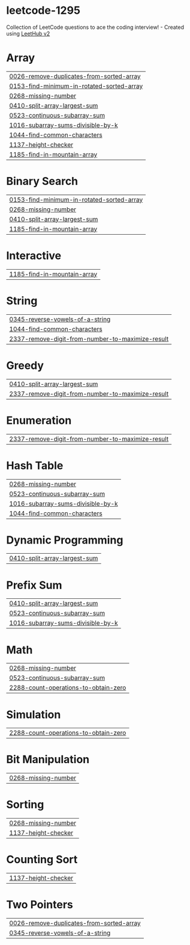 # leetcode-1295
Collection of LeetCode questions to ace the coding interview! - Created using [LeetHub v2](https://github.com/arunbhardwaj/LeetHub-2.0)


# Array
|  |
| ------- |
| [0026-remove-duplicates-from-sorted-array](https://github.com/Shivendra-11/leetcode-1295/tree/master/0026-remove-duplicates-from-sorted-array) |
| [0153-find-minimum-in-rotated-sorted-array](https://github.com/Shivendra-11/leetcode-1295/tree/master/0153-find-minimum-in-rotated-sorted-array) |
| [0268-missing-number](https://github.com/Shivendra-11/leetcode-1295/tree/master/0268-missing-number) |
| [0410-split-array-largest-sum](https://github.com/Shivendra-11/leetcode-1295/tree/master/0410-split-array-largest-sum) |
| [0523-continuous-subarray-sum](https://github.com/Shivendra-11/leetcode-1295/tree/master/0523-continuous-subarray-sum) |
| [1016-subarray-sums-divisible-by-k](https://github.com/Shivendra-11/leetcode-1295/tree/master/1016-subarray-sums-divisible-by-k) |
| [1044-find-common-characters](https://github.com/Shivendra-11/leetcode-1295/tree/master/1044-find-common-characters) |
| [1137-height-checker](https://github.com/Shivendra-11/leetcode-1295/tree/master/1137-height-checker) |
| [1185-find-in-mountain-array](https://github.com/Shivendra-11/leetcode-1295/tree/master/1185-find-in-mountain-array) |
# Binary Search
|  |
| ------- |
| [0153-find-minimum-in-rotated-sorted-array](https://github.com/Shivendra-11/leetcode-1295/tree/master/0153-find-minimum-in-rotated-sorted-array) |
| [0268-missing-number](https://github.com/Shivendra-11/leetcode-1295/tree/master/0268-missing-number) |
| [0410-split-array-largest-sum](https://github.com/Shivendra-11/leetcode-1295/tree/master/0410-split-array-largest-sum) |
| [1185-find-in-mountain-array](https://github.com/Shivendra-11/leetcode-1295/tree/master/1185-find-in-mountain-array) |
# Interactive
|  |
| ------- |
| [1185-find-in-mountain-array](https://github.com/Shivendra-11/leetcode-1295/tree/master/1185-find-in-mountain-array) |
# String
|  |
| ------- |
| [0345-reverse-vowels-of-a-string](https://github.com/Shivendra-11/leetcode-1295/tree/master/0345-reverse-vowels-of-a-string) |
| [1044-find-common-characters](https://github.com/Shivendra-11/leetcode-1295/tree/master/1044-find-common-characters) |
| [2337-remove-digit-from-number-to-maximize-result](https://github.com/Shivendra-11/leetcode-1295/tree/master/2337-remove-digit-from-number-to-maximize-result) |
# Greedy
|  |
| ------- |
| [0410-split-array-largest-sum](https://github.com/Shivendra-11/leetcode-1295/tree/master/0410-split-array-largest-sum) |
| [2337-remove-digit-from-number-to-maximize-result](https://github.com/Shivendra-11/leetcode-1295/tree/master/2337-remove-digit-from-number-to-maximize-result) |
# Enumeration
|  |
| ------- |
| [2337-remove-digit-from-number-to-maximize-result](https://github.com/Shivendra-11/leetcode-1295/tree/master/2337-remove-digit-from-number-to-maximize-result) |
# Hash Table
|  |
| ------- |
| [0268-missing-number](https://github.com/Shivendra-11/leetcode-1295/tree/master/0268-missing-number) |
| [0523-continuous-subarray-sum](https://github.com/Shivendra-11/leetcode-1295/tree/master/0523-continuous-subarray-sum) |
| [1016-subarray-sums-divisible-by-k](https://github.com/Shivendra-11/leetcode-1295/tree/master/1016-subarray-sums-divisible-by-k) |
| [1044-find-common-characters](https://github.com/Shivendra-11/leetcode-1295/tree/master/1044-find-common-characters) |
# Dynamic Programming
|  |
| ------- |
| [0410-split-array-largest-sum](https://github.com/Shivendra-11/leetcode-1295/tree/master/0410-split-array-largest-sum) |
# Prefix Sum
|  |
| ------- |
| [0410-split-array-largest-sum](https://github.com/Shivendra-11/leetcode-1295/tree/master/0410-split-array-largest-sum) |
| [0523-continuous-subarray-sum](https://github.com/Shivendra-11/leetcode-1295/tree/master/0523-continuous-subarray-sum) |
| [1016-subarray-sums-divisible-by-k](https://github.com/Shivendra-11/leetcode-1295/tree/master/1016-subarray-sums-divisible-by-k) |
# Math
|  |
| ------- |
| [0268-missing-number](https://github.com/Shivendra-11/leetcode-1295/tree/master/0268-missing-number) |
| [0523-continuous-subarray-sum](https://github.com/Shivendra-11/leetcode-1295/tree/master/0523-continuous-subarray-sum) |
| [2288-count-operations-to-obtain-zero](https://github.com/Shivendra-11/leetcode-1295/tree/master/2288-count-operations-to-obtain-zero) |
# Simulation
|  |
| ------- |
| [2288-count-operations-to-obtain-zero](https://github.com/Shivendra-11/leetcode-1295/tree/master/2288-count-operations-to-obtain-zero) |
# Bit Manipulation
|  |
| ------- |
| [0268-missing-number](https://github.com/Shivendra-11/leetcode-1295/tree/master/0268-missing-number) |
# Sorting
|  |
| ------- |
| [0268-missing-number](https://github.com/Shivendra-11/leetcode-1295/tree/master/0268-missing-number) |
| [1137-height-checker](https://github.com/Shivendra-11/leetcode-1295/tree/master/1137-height-checker) |
# Counting Sort
|  |
| ------- |
| [1137-height-checker](https://github.com/Shivendra-11/leetcode-1295/tree/master/1137-height-checker) |
# Two Pointers
|  |
| ------- |
| [0026-remove-duplicates-from-sorted-array](https://github.com/Shivendra-11/leetcode-1295/tree/master/0026-remove-duplicates-from-sorted-array) |
| [0345-reverse-vowels-of-a-string](https://github.com/Shivendra-11/leetcode-1295/tree/master/0345-reverse-vowels-of-a-string) |